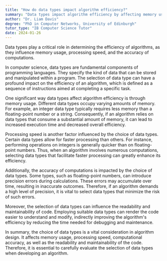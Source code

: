 ```yaml
---
title: "How do data types impact algorithm efficiency?"
summary: "Data types impact algorithm efficiency by affecting memory usage, processing speed, and the accuracy of computations."
author: "Dr. Liam Davis"
degree: "PhD in Computer Networks, University of Edinburgh"
tutor_type: "IB Computer Science Tutor"
date: 2024-01-26
---
```


Data types play a critical role in determining the efficiency of algorithms, as they influence memory usage, processing speed, and the accuracy of computations.

In computer science, data types are fundamental components of programming languages. They specify the kind of data that can be stored and manipulated within a program. The selection of data type can have a profound impact on the efficiency of an algorithm, which is defined as a sequence of instructions aimed at completing a specific task.

One significant way data types affect algorithm efficiency is through memory usage. Different data types occupy varying amounts of memory. For example, an integer data type typically requires less memory than a floating-point number or a string. Consequently, if an algorithm relies on data types that consume a substantial amount of memory, it can lead to increased execution time and decreased overall efficiency.

Processing speed is another factor influenced by the choice of data types. Certain data types allow for faster processing than others. For instance, performing operations on integers is generally quicker than on floating-point numbers. Thus, when an algorithm involves numerous computations, selecting data types that facilitate faster processing can greatly enhance its efficiency.

Additionally, the accuracy of computations is impacted by the choice of data types. Some types, such as floating-point numbers, can introduce precision errors during calculations. These errors may accumulate over time, resulting in inaccurate outcomes. Therefore, if an algorithm demands a high level of precision, it is vital to select data types that minimize the risk of such errors.

Moreover, the selection of data types can influence the readability and maintainability of code. Employing suitable data types can render the code easier to understand and modify, indirectly improving the algorithm's efficiency by reducing the time needed for debugging and maintenance.

In summary, the choice of data types is a vital consideration in algorithm design. It affects memory usage, processing speed, computational accuracy, as well as the readability and maintainability of the code. Therefore, it is essential to carefully evaluate the selection of data types when developing an algorithm.
    